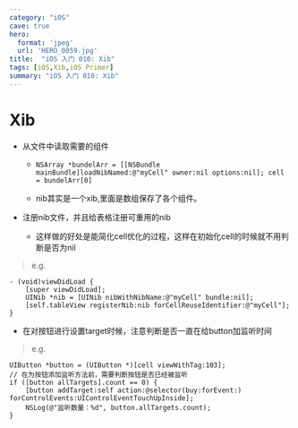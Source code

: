```yaml
---
category: "iOS"
cave: true
hero:
  format: 'jpeg'
  url: 'HERO_0059.jpg'
title:  "iOS 入门 010: Xib"
tags: [iOS,Xib,iOS Primer]
summary: "iOS 入门 010: Xib"
---
```

# Xib

* 从文件中读取需要的组件

	* `NSArray *bundelArr = [[NSBundle mainBundle]loadNibNamed:@"myCell" owner:nil options:nil]; cell = bundelArr[0]`

	* nib其实是一个xib,里面是数组保存了各个组件。

* 注册nib文件，并且给表格注册可重用的nib

	* 这样做的好处是能简化cell优化的过程，这样在初始化cell的时候就不用判断是否为nil

> e.g.

```objc
- (void)viewDidLoad {
	[super viewDidLoad];
	UINib *nib = [UINib nibWithNibName:@"myCell" bundle:nil];
	[self.tableView registerNib:nib forCellReuseIdentifier:@"myCell"];
}
```

* 在对按钮进行设置target时候，注意判断是否一直在给button加监听时间

> e.g.

```objc
UIButton *button = (UIButton *)[cell viewWithTag:103];
// 在为按钮添加监听方法前，需要判断按钮是否已经被监听
if ([button allTargets].count == 0) {
	[button addTarget:self action:@selector(buy:forEvent:) forControlEvents:UIControlEventTouchUpInside];
	NSLog(@"监听数量：%d", button.allTargets.count);
}
```



